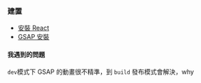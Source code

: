 ### 建置
- [安裝 React](安裝%20React.md)
- [GSAP 安裝](GSAP%20安裝.md)

#### 我遇到的問題
`dev`模式下  GSAP 的動畫很不精準，到 `build` 發布模式會解決，why